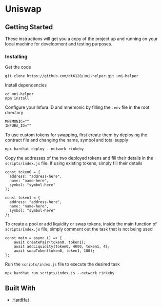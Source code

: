 # Uniswap

## Getting Started

These instructions will get you a copy of the project up and running on your local machine for development and testing purposes.

### Installing

Get the code

```
git clone https://github.com/dt6120/uni-helper.git uni-helper
```

Install dependencies

```
cd uni-helper
npm install
```

Configure your Infura ID and mnemonic by filling the ```.env``` file in the root directory

```
MNEMONIC=""
INFURA_ID=""
```

To use custom tokens for swapping, first create them by deploying the contract file and changing the name, symbol and total supply

```
npx hardhat deploy --network rinkeby
```

Copy the addresses of the two deployed tokens and fill their details in the ```scripts/index.js``` file. If using existing tokens, simply fill their details

```
const token0 = {
  address: "address-here",
  name: "name-here",
  symbol: "symbol-here"
};

const token1 = {
  address: "address-here",
  name: "name-here",
  symbol: "symbol-here"
};
```

To create a pool or add liquidity or swap tokens, inside the main function of ```scripts/index.js``` file, simply comment out the task that is not being used
```
const main = async () => {
    await createPair(token0, token1);
    await addLiquidity(token0, 4000, token1, 4);
    await swapToken(token0, token1, 100);
};
```

Run the ```scripts/index.js``` file to execute the desired task

```
npx hardhat run scripts/index.js --network rinkeby
```

## Built With

* [HardHat](https://hardhat.org/)